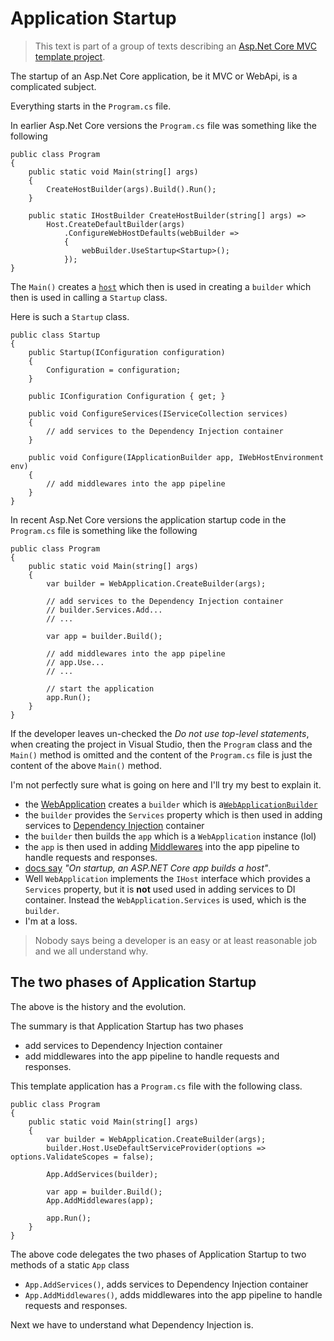 # Application Startup

> This text is part of a group of texts describing an [Asp.Net Core MVC template project](ReadMe.md).

The startup of an Asp.Net Core application, be it MVC or WebApi, is a complicated subject.

Everything starts in the `Program.cs` file.

In earlier Asp.Net Core versions the `Program.cs` file was something like the following

```
public class Program
{
    public static void Main(string[] args)
    {
        CreateHostBuilder(args).Build().Run();
    }

    public static IHostBuilder CreateHostBuilder(string[] args) =>
        Host.CreateDefaultBuilder(args)
            .ConfigureWebHostDefaults(webBuilder =>
            {
                webBuilder.UseStartup<Startup>();
            });
}
```

The `Main()` creates a [`host`](https://learn.microsoft.com/en-us/aspnet/core/fundamentals/#host) which then is used in creating a `builder` which then is used in calling a `Startup` class.

Here is such a `Startup` class.

```
public class Startup
{
    public Startup(IConfiguration configuration)
    {
        Configuration = configuration;
    }

    public IConfiguration Configuration { get; }

    public void ConfigureServices(IServiceCollection services)
    {
        // add services to the Dependency Injection container
    }

    public void Configure(IApplicationBuilder app, IWebHostEnvironment env)
    {
        // add middlewares into the app pipeline
    }
}
```

In recent Asp.Net Core versions the application startup code in the `Program.cs` file is something like the following

```
public class Program
{
    public static void Main(string[] args)
    {
        var builder = WebApplication.CreateBuilder(args);

        // add services to the Dependency Injection container
        // builder.Services.Add...
        // ...

        var app = builder.Build();

        // add middlewares into the app pipeline
        // app.Use...
        // ...

        // start the application
        app.Run();
    }
}
```

If the developer leaves un-checked the *Do not use top-level statements*, when creating the project in Visual Studio, then the `Program` class and the `Main()` method is omitted and the content of the `Program.cs` file is just the content of the above `Main()` method.

I'm not perfectly sure what is going on here and I'll try my best to explain it.

- the [WebApplication](https://learn.microsoft.com/en-us/dotnet/api/microsoft.aspnetcore.builder.webapplication) creates a `builder` which is a[`WebApplicationBuilder`](https://learn.microsoft.com/en-us/dotnet/api/microsoft.aspnetcore.builder.webapplicationbuilder)
- the `builder` provides the `Services` property which is then used in adding services to [Dependency Injection](https://learn.microsoft.com/en-us/aspnet/core/fundamentals/dependency-injection) container
- the `builder` then builds the `app` which is a `WebApplication` instance (lol)
- the `app` is then used in adding [Middlewares](https://learn.microsoft.com/en-us/aspnet/core/fundamentals/middleware) into the app pipeline to handle requests and responses.
- [docs say](https://learn.microsoft.com/en-us/aspnet/core/fundamentals/#host) *"On startup, an ASP.NET Core app builds a host"*. 
- Well `WebApplication` implements the `IHost` interface which provides a `Services` property, but it is **not** used used in adding services to DI container. Instead the `WebApplication.Services` is used, which is the `builder`. 
- I'm at a loss.

> Nobody says being a developer is an easy or at least reasonable job and we all understand why.

## The two phases of Application Startup

The above is the history and the evolution.

The summary is that Application Startup has two phases

- add services to Dependency Injection container
- add middlewares into the app pipeline to handle requests and responses.

This template application has a `Program.cs` file with the following class.

```
public class Program
{
    public static void Main(string[] args)
    {
        var builder = WebApplication.CreateBuilder(args);
        builder.Host.UseDefaultServiceProvider(options => options.ValidateScopes = false);
        
        App.AddServices(builder);
        
        var app = builder.Build();
        App.AddMiddlewares(app);
        
        app.Run();
    }
}
```

The above code delegates the two phases of Application Startup to two methods of a static `App` class

- `App.AddServices()`, adds services to Dependency Injection container
- `App.AddMiddlewares()`, adds middlewares into the app pipeline to handle requests and responses.

Next we have to understand what Dependency Injection is.
